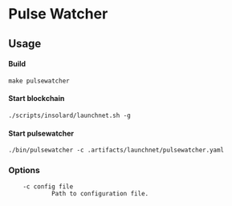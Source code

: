 Pulse Watcher
===============

Usage
----------
#### Build

    make pulsewatcher

#### Start blockchain

    ./scripts/insolard/launchnet.sh -g

#### Start pulsewatcher

    ./bin/pulsewatcher -c .artifacts/launchnet/pulsewatcher.yaml

### Options

        -c config file
                Path to configuration file.
